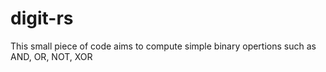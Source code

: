 # digit-rs

This small piece of code aims to compute simple binary opertions such as AND, OR, NOT, XOR
